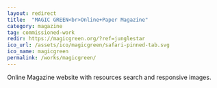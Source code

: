 ```yaml
---
layout: redirect
title:  "MAGIC GREEN<br>Online+Paper Magazine"
category: magazine
tag: commissioned-work
redir: https://magicgreen.org/?ref=junglestar
ico_url: /assets/ico/magicgreen/safari-pinned-tab.svg
ico_name: magicgreen
permalink: /works/magicgreen/
---
```


Online Magazine website with resources search and responsive images.
